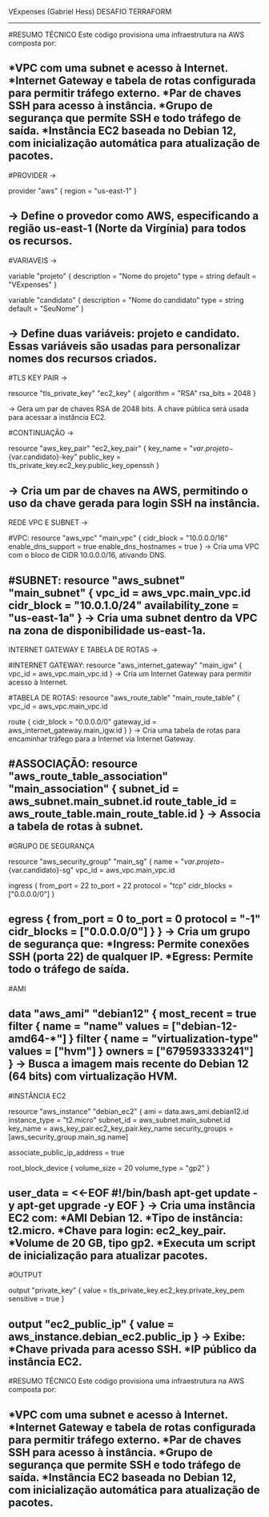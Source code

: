 VExpenses (Gabriel Hess)
DESAFIO TERRAFORM

---------------------------------------------------------------------------------------------------------------------------------------------------------------------
#RESUMO TÉCNICO
Este código provisiona uma infraestrutura na AWS composta por:

*VPC com uma subnet e acesso à Internet.
*Internet Gateway e tabela de rotas configurada para permitir tráfego externo.
*Par de chaves SSH para acesso à instância.
*Grupo de segurança que permite SSH e todo tráfego de saída.
*Instância EC2 baseada no Debian 12, com inicialização automática para atualização de pacotes.
---------------------------------------------------------------------------------------------------------------------------------------------------------------------
#PROVIDER ->

provider "aws" {
  region = "us-east-1"
}

-> Define o provedor como AWS, especificando a região us-east-1 (Norte da Virgínia) para todos os recursos.
---------------------------------------------------------------------------------------------------------------------------------------------------------------------
#VARIAVEIS ->

variable "projeto" {
  description = "Nome do projeto"
  type        = string
  default     = "VExpenses"
}

variable "candidato" {
  description = "Nome do candidato"
  type        = string
  default     = "SeuNome"
}

-> Define duas variáveis: projeto e candidato. Essas variáveis são usadas para personalizar nomes dos recursos criados.
---------------------------------------------------------------------------------------------------------------------------------------------------------------------
#TLS KEY PAIR ->

resource "tls_private_key" "ec2_key" {
  algorithm = "RSA"
  rsa_bits  = 2048
}

-> Gera um par de chaves RSA de 2048 bits. A chave pública será usada para acessar a instância EC2.

#CONTINUAÇÃO ->

resource "aws_key_pair" "ec2_key_pair" {
  key_name   = "${var.projeto}-${var.candidato}-key"
  public_key = tls_private_key.ec2_key.public_key_openssh
}

-> Cria um par de chaves na AWS, permitindo o uso da chave gerada para login SSH na instância.
---------------------------------------------------------------------------------------------------------------------------------------------------------------------
REDE VPC E SUBNET ->

#VPC:
resource "aws_vpc" "main_vpc" {
  cidr_block           = "10.0.0.0/16"
  enable_dns_support   = true
  enable_dns_hostnames = true
}
-> Cria uma VPC com o bloco de CIDR 10.0.0.0/16, ativando DNS.

#SUBNET:
resource "aws_subnet" "main_subnet" {
  vpc_id            = aws_vpc.main_vpc.id
  cidr_block        = "10.0.1.0/24"
  availability_zone = "us-east-1a"
}
-> Cria uma subnet dentro da VPC na zona de disponibilidade us-east-1a.
---------------------------------------------------------------------------------------------------------------------------------------------------------------------
INTERNET GATEWAY E TABELA DE ROTAS ->

#INTERNET GATEWAY:
resource "aws_internet_gateway" "main_igw" {
  vpc_id = aws_vpc.main_vpc.id
}
-> Cria um Internet Gateway para permitir acesso à Internet.

#TABELA DE ROTAS:
resource "aws_route_table" "main_route_table" {
  vpc_id = aws_vpc.main_vpc.id

  route {
    cidr_block = "0.0.0.0/0"
    gateway_id = aws_internet_gateway.main_igw.id
  }
}
-> Cria uma tabela de rotas para encaminhar tráfego para a Internet via Internet Gateway.

#ASSOCIAÇÃO:
resource "aws_route_table_association" "main_association" {
  subnet_id      = aws_subnet.main_subnet.id
  route_table_id = aws_route_table.main_route_table.id
}
-> Associa a tabela de rotas à subnet.
---------------------------------------------------------------------------------------------------------------------------------------------------------------------
#GRUPO DE SEGURANÇA

resource "aws_security_group" "main_sg" {
  name        = "${var.projeto}-${var.candidato}-sg"
  vpc_id      = aws_vpc.main_vpc.id

  ingress {
    from_port   = 22
    to_port     = 22
    protocol    = "tcp"
    cidr_blocks = ["0.0.0.0/0"]
  }

  egress {
    from_port   = 0
    to_port     = 0
    protocol    = "-1"
    cidr_blocks = ["0.0.0.0/0"]
  }
}
-> Cria um grupo de segurança que:
   *Ingress: Permite conexões SSH (porta 22) de qualquer IP.
   *Egress: Permite todo o tráfego de saída.
---------------------------------------------------------------------------------------------------------------------------------------------------------------------
#AMI

data "aws_ami" "debian12" {
  most_recent = true
  filter {
    name   = "name"
    values = ["debian-12-amd64-*"]
  }
  filter {
    name   = "virtualization-type"
    values = ["hvm"]
  }
  owners = ["679593333241"]
}
-> Busca a imagem mais recente do Debian 12 (64 bits) com virtualização HVM.
---------------------------------------------------------------------------------------------------------------------------------------------------------------------
#INSTÂNCIA EC2

resource "aws_instance" "debian_ec2" {
  ami           = data.aws_ami.debian12.id
  instance_type = "t2.micro"
  subnet_id     = aws_subnet.main_subnet.id
  key_name      = aws_key_pair.ec2_key_pair.key_name
  security_groups = [aws_security_group.main_sg.name]

  associate_public_ip_address = true

  root_block_device {
    volume_size = 20
    volume_type = "gp2"
  }

  user_data = <<-EOF
              #!/bin/bash
              apt-get update -y
              apt-get upgrade -y
              EOF
}
-> Cria uma instância EC2 com:
   *AMI Debian 12.
   *Tipo de instância: t2.micro.
   *Chave para login: ec2_key_pair.
   *Volume de 20 GB, tipo gp2.
   *Executa um script de inicialização para atualizar pacotes.
---------------------------------------------------------------------------------------------------------------------------------------------------------------------
#OUTPUT

output "private_key" {
  value     = tls_private_key.ec2_key.private_key_pem
  sensitive = true
}

output "ec2_public_ip" {
  value = aws_instance.debian_ec2.public_ip
}
-> Exibe:
   *Chave privada para acesso SSH.
   *IP público da instância EC2.
---------------------------------------------------------------------------------------------------------------------------------------------------------------------
#RESUMO TÉCNICO
Este código provisiona uma infraestrutura na AWS composta por:

*VPC com uma subnet e acesso à Internet.
*Internet Gateway e tabela de rotas configurada para permitir tráfego externo.
*Par de chaves SSH para acesso à instância.
*Grupo de segurança que permite SSH e todo tráfego de saída.
*Instância EC2 baseada no Debian 12, com inicialização automática para atualização de pacotes.
---------------------------------------------------------------------------------------------------------------------------------------------------------------------





















